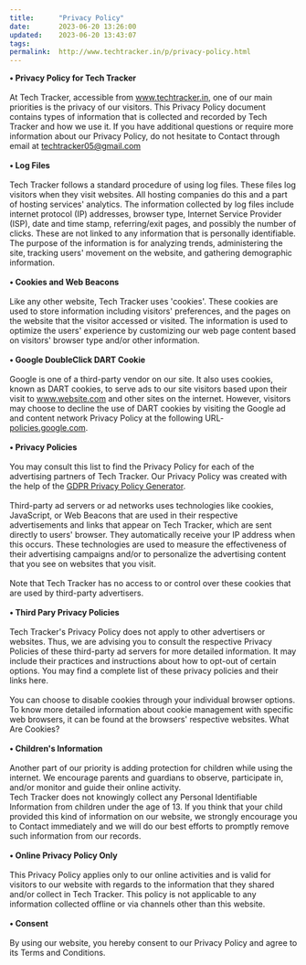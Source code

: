 ```yaml
---
title:		"Privacy Policy"
date:		2023-06-20 13:26:00
updated:	2023-06-20 13:43:07
tags: 	
permalink:	http://www.techtracker.in/p/privacy-policy.html
---
```


<b>• Privacy Policy for Tech Tracker&nbsp;&nbsp;<br><br></b>At Tech Tracker, accessible from <a href="www.techtracker.in" title="www.techtracker.in">www.techtracker.in</a>, one of our main priorities is the privacy of our visitors. This Privacy Policy document contains types of information that is collected and recorded by Tech Tracker and how we use it. If&nbsp;you have additional questions or require more information about our Privacy Policy, do not hesitate to Contact through email at&nbsp;<a href="mailto:techtracker05@gmail.com" title="techtracker05@gmail.com">techtracker05@gmail.com</a><br><br><b>• Log Files&nbsp;<br></b><br>Tech Tracker follows a standard procedure of using log files. These files log visitors when they visit websites. All hosting companies do this and a part of hosting services' analytics. The information collected by log files include internet protocol (IP) addresses, browser type, Internet Service Provider (ISP), date and time stamp, referring/exit pages, and possibly the number of clicks. These are not linked to any information that is personally identifiable. The purpose of the information is for analyzing trends, administering the site, tracking users' movement on the website, and gathering demographic information.<br><br><b>• Cookies and Web Beacons<br></b><br>Like any other website, Tech Tracker uses 'cookies'. These cookies are used to store information including visitors' preferences, and the pages on the website that the visitor accessed or visited. The information is used to optimize the users' experience by customizing our web page content based on visitors' browser type and/or other information.<br><br><b>• Google DoubleClick DART Cookie<br></b><br>Google is one of a third-party vendor on our site. It also uses cookies, known as DART cookies, to serve ads to our site visitors based upon their visit to www.website.com and other sites on the internet. However, visitors may choose to decline the use of DART cookies by visiting the Google ad and content network Privacy Policy at the following URL- <a href="policies.google.com/technologies/ads" title="policies.google.com">policies.google.com</a>.<br><br><b>• Privacy Policies<br></b><br>You may consult this list to find the Privacy Policy for each of the advertising partners of Tech Tracker. Our Privacy Policy was created with the help of the&nbsp;<a href="https://webbeast.in/">GDPR Privacy Policy Generator</a>.<br><br>Third-party ad servers or ad networks uses technologies like cookies, JavaScript, or Web Beacons that are used in their respective advertisements and links that appear on Tech Tracker, which are sent directly to users' browser. They automatically receive your IP address when this occurs. These technologies are used to measure the effectiveness of their advertising campaigns and/or to personalize the advertising content that you see on websites that you visit.<br><br>Note that Tech Tracker has no access to or control over these cookies that are used by third-party advertisers.<br><br><b>• Third Pary Privacy Policies<br></b><br>Tech Tracker's Privacy Policy does not apply to other advertisers or websites. Thus, we are advising you to consult the respective Privacy Policies of these third-party ad servers for more detailed information. It may include their practices and instructions about how to opt-out of certain options. You may find a complete list of these privacy policies and their links here.<br><br>You can choose to disable cookies through your individual browser options. To know more detailed information about cookie management with specific web browsers, it can be found at the browsers' respective websites. What Are Cookies?<br><br><b>• Children's Information<br></b><br>Another part of our priority is adding protection for children while using the internet. We encourage parents and guardians to observe, participate in, and/or monitor and guide their online activity.<br>Tech Tracker does not knowingly collect any Personal Identifiable Information from children under the age of 13. If you think that your child provided this kind of information on our website, we strongly encourage you to Contact immediately and we will do our best efforts to promptly remove such information from our records.<br><br><b>• Online Privacy Policy Only<br></b><br>This Privacy Policy applies only to our online activities and is valid for visitors to our website with regards to the information that they shared and/or collect in Tech Tracker. This policy is not applicable to any information collected offline or via channels other than this website.<br><br><b>• Consent<br></b><br>By using our website, you hereby consent to our Privacy Policy and agree to its Terms and Conditions.
<!-- no comments on this post -->